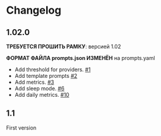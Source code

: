 # Changelog
## 1.02.0
  **ТРЕБУЕТСЯ ПРОШИТЬ РАМКУ**: версией 1.02

  **ФОРМАТ ФАЙЛА prompts.json ИЗМЕНЁН** на prompts.yaml

- Add threshold for providers.  [#1](https://github.com/maxifly/ImageServer/issues/1)
- Add template prompts [#2](https://github.com/maxifly/ImageServer/issues/2)
- Add metrics.  [#3](https://github.com/maxifly/ImageServer/issues/3)
- Add sleep mode.  [#6](https://github.com/maxifly/ImageServer/issues/6)
- Add daily metrics. [#10](https://github.com/maxifly/ImageServer/issues/10)


## 1.1
 First version

